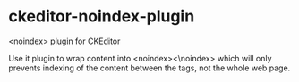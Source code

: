 # ckeditor-noindex-plugin
&lt;noindex&gt; plugin for CKEditor

Use it plugin to wrap content into &lt;noindex&gt;&lt;&#92;noindex&gt; which will only prevents indexing of the content between the tags, not the whole web page.
